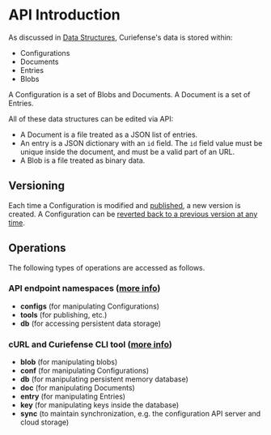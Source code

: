 # API Introduction

As discussed in [Data Structures](), Curiefense's data is stored within:

* Configurations
* Documents
* Entries
* Blobs

A Configuration is a set of Blobs and Documents. A Document is a set of Entries. 

All of these data structures can be edited via API:

* A Document is a file treated as a JSON list of entries.
* An entry is a JSON dictionary with an `id` field. The `id` field value must be unique inside the document, and must be a valid part of an URL.
* A Blob is a file treated as binary data.

## Versioning

Each time a Configuration is modified and [published](../settings/publish-changes.md), a new version is created. A Configuration can be [reverted back to a previous version at any time](../git/version-control.md).

## Operations

The following types of operations are accessed as follows.

### **API endpoint namespaces**  \([more info](api-namespaces-and-endpoints.md)\)

* **configs** \(for manipulating Configurations\)
* **tools** \(for publishing, etc.\)
* **db** \(for accessing persistent data storage\)

### **cURL and Curiefense CLI tool** \([more info](curl-examples.md)\)

* **blob** \(for manipulating blobs\)
* **conf** \(for manipulating Configurations\)
* **db** \(for manipulating persistent memory database\)
* **doc** \(for manipulating Documents\)
* **entry** \(for manipulating Entries\)
* **key** \(for manipulating keys inside the database\)
* **sync** \(to maintain synchronization, e.g. the configuration API server and cloud storage\)





